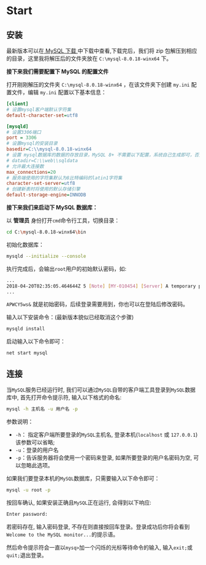 # Start

## 安装

最新版本可以在[ MySQL 下载 ](https://dev.mysql.com/downloads/mysql/)中下载中查看,下载完后，我们将 zip 包解压到相应的目录，这里我将解压后的文件夹放在 `C:\mysql-8.0.18-winx64` 下。

**接下来我们需要配置下 MySQL 的配置文件**

打开刚刚解压的文件夹 `C:\mysql-8.0.18-winx64` ，在该文件夹下创建 `my.ini` 配置文件，编辑 `my.ini` 配置以下基本信息：

```ini
[client]
# 设置mysql客户端默认字符集
default-character-set=utf8

[mysqld]
# 设置3306端口
port = 3306
# 设置mysql的安装目录
basedir=C:\\mysql-8.0.18-winx64
# 设置 mysql数据库的数据的存放目录，MySQL 8+ 不需要以下配置，系统自己生成即可，否则有可能报错
# datadir=C:\\web\\sqldata
# 允许最大连接数
max_connections=20
# 服务端使用的字符集默认为8比特编码的latin1字符集
character-set-server=utf8
# 创建新表时将使用的默认存储引擎
default-storage-engine=INNODB
```

**接下来我们来启动下 MySQL 数据库：**

以 **管理员** 身份打开`cmd`命令行工具，切换目录：

```bash
cd C:\mysql-8.0.18-winx64\bin
```

初始化数据库：

```bash
mysqld --initialize --console
```

执行完成后，会输出`root`用户的初始默认密码，如:

```bash
...
2018-04-20T02:35:05.464644Z 5 [Note] [MY-010454] [Server] A temporary password is generated for root@localhost: APWCY5ws&
...
```

`APWCY5ws&` 就是初始密码，后续登录需要用到，你也可以在登陆后修改密码。

输入以下安装命令：(最新版本貌似已经取消这个步骤)

```bash
mysqld install
```

启动输入以下命令即可：

```bash
net start mysql
```

## 连接

当`MySQL`服务已经运行时, 我们可以通过`MySQL`自带的客户端工具登录到`MySQL`数据库中, 首先打开命令提示符, 输入以下格式的命名:

```bash
mysql -h 主机名 -u 用户名 -p
```

参数说明：

- `-h`： 指定客户端所要登录的`MySQL`主机名, 登录本机(`localhost` 或 `127.0.0.1`)该参数可以省略;
- `-u`：登录的用户名
- `-p`：告诉服务器将会使用一个密码来登录, 如果所要登录的用户名密码为空, 可以忽略此选项。

如果我们要登录本机的`MySQL`数据库，只需要输入以下命令即可：

```bash
mysql -u root -p
```

按回车确认, 如果安装正确且`MySQL`正在运行, 会得到以下响应:

```bash
Enter password:
```

若密码存在, 输入密码登录, 不存在则直接按回车登录。登录成功后你将会看到`Welcome to the MySQL monitor...`的提示语。

然后命令提示符会一直以`mysq>`加一个闪烁的光标等待命令的输入, 输入`exit;`或`quit;`退出登录。
